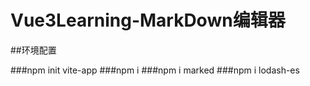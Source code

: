# Vue3Learning-MarkDown编辑器

##环境配置

###npm init vite-app
###npm i
###npm i marked
###npm i lodash-es
